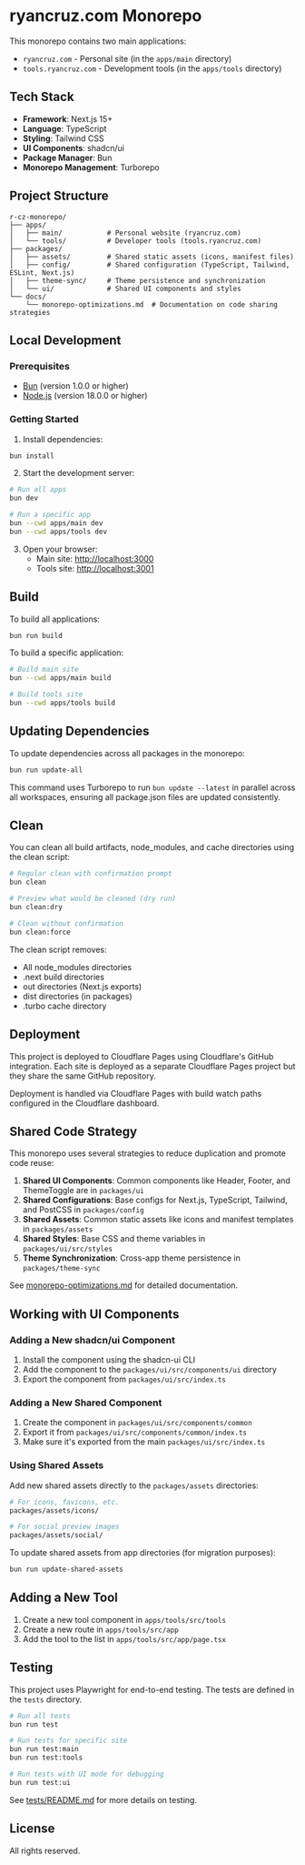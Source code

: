 # ryancruz.com Monorepo

This monorepo contains two main applications:

- `ryancruz.com` - Personal site (in the `apps/main` directory)
- `tools.ryancruz.com` - Development tools (in the `apps/tools` directory)

## Tech Stack

- **Framework**: Next.js 15+
- **Language**: TypeScript
- **Styling**: Tailwind CSS
- **UI Components**: shadcn/ui
- **Package Manager**: Bun
- **Monorepo Management**: Turborepo

## Project Structure

```
r-cz-monorepo/
├── apps/
│   ├── main/           # Personal website (ryancruz.com)
│   └── tools/          # Developer tools (tools.ryancruz.com)
├── packages/
│   ├── assets/         # Shared static assets (icons, manifest files)
│   ├── config/         # Shared configuration (TypeScript, Tailwind, ESLint, Next.js)
│   ├── theme-sync/     # Theme persistence and synchronization
│   └── ui/             # Shared UI components and styles
└── docs/
    └── monorepo-optimizations.md  # Documentation on code sharing strategies
```

## Local Development

### Prerequisites

- [Bun](https://bun.sh/) (version 1.0.0 or higher)
- [Node.js](https://nodejs.org/) (version 18.0.0 or higher)

### Getting Started

1. Install dependencies:

```bash
bun install
```

2. Start the development server:

```bash
# Run all apps
bun dev

# Run a specific app
bun --cwd apps/main dev
bun --cwd apps/tools dev
```

3. Open your browser:
   - Main site: [http://localhost:3000](http://localhost:3000)
   - Tools site: [http://localhost:3001](http://localhost:3001)

## Build

To build all applications:

```bash
bun run build
```

To build a specific application:

```bash
# Build main site
bun --cwd apps/main build

# Build tools site
bun --cwd apps/tools build
```

## Updating Dependencies

To update dependencies across all packages in the monorepo:

```bash
bun run update-all
```

This command uses Turborepo to run `bun update --latest` in parallel across all workspaces, ensuring all package.json files are updated consistently.

## Clean

You can clean all build artifacts, node_modules, and cache directories using the clean script:

```bash
# Regular clean with confirmation prompt
bun clean

# Preview what would be cleaned (dry run)
bun clean:dry

# Clean without confirmation
bun clean:force
```

The clean script removes:
- All node_modules directories
- .next build directories
- out directories (Next.js exports)
- dist directories (in packages)
- .turbo cache directory

## Deployment

This project is deployed to Cloudflare Pages using Cloudflare's GitHub integration. Each site is deployed as a separate Cloudflare Pages project but they share the same GitHub repository.

Deployment is handled via Cloudflare Pages with build watch paths configured in the Cloudflare dashboard.

## Shared Code Strategy

This monorepo uses several strategies to reduce duplication and promote code reuse:

1. **Shared UI Components**: Common components like Header, Footer, and ThemeToggle are in `packages/ui`
2. **Shared Configurations**: Base configs for Next.js, TypeScript, Tailwind, and PostCSS in `packages/config`
3. **Shared Assets**: Common static assets like icons and manifest templates in `packages/assets`
4. **Shared Styles**: Base CSS and theme variables in `packages/ui/src/styles`
5. **Theme Synchronization**: Cross-app theme persistence in `packages/theme-sync`

See [monorepo-optimizations.md](./docs/monorepo-optimizations.md) for detailed documentation.

## Working with UI Components

### Adding a New shadcn/ui Component

1. Install the component using the shadcn-ui CLI
2. Add the component to the `packages/ui/src/components/ui` directory
3. Export the component from `packages/ui/src/index.ts`

### Adding a New Shared Component

1. Create the component in `packages/ui/src/components/common`
2. Export it from `packages/ui/src/components/common/index.ts`
3. Make sure it's exported from the main `packages/ui/src/index.ts`

### Using Shared Assets

Add new shared assets directly to the `packages/assets` directories:

```bash
# For icons, favicons, etc.
packages/assets/icons/

# For social preview images
packages/assets/social/
```

To update shared assets from app directories (for migration purposes):

```bash
bun run update-shared-assets
```

## Adding a New Tool

1. Create a new tool component in `apps/tools/src/tools`
2. Create a new route in `apps/tools/src/app`
3. Add the tool to the list in `apps/tools/src/app/page.tsx`

## Testing

This project uses Playwright for end-to-end testing. The tests are defined in the `tests` directory.

```bash
# Run all tests
bun run test

# Run tests for specific site
bun run test:main
bun run test:tools

# Run tests with UI mode for debugging
bun run test:ui
```

See [tests/README.md](./tests/README.md) for more details on testing.

## License

All rights reserved.
